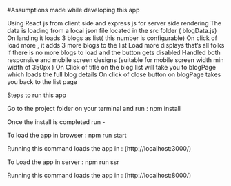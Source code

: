 #Assumptions made while developing this app

Using React js from client side and express js for server side rendering
The data is loading from a local json file located in the src folder ( blogData.js)
On landing it loads 3 blogs as list( this number is configurable) 
On click of load more , it adds 3 more blogs to the list 
Load more displays that’s all folks if there is no more blogs to load and the button gets disabled 
Handled both responsive and mobile screen designs (suitable for mobile screen width min width of 350px )
On Click of title on the blog list will take you to blogPage which loads the full blog details
On click of close button on blogPage takes you back to the list page


Steps to run this app

Go to the project folder on your terminal and run  : npm install

Once the install is completed  run -


To load the app in browser : npm run start

Running this command loads the app in : (http://localhost:3000/)



To Load the app in server : npm run ssr

Running this command loads the app in : (http://localhost:8000/)


